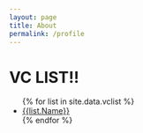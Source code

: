 ```yaml
---
layout: page
title: About
permalink: /profile
---
```


<h1>VC LIST!!</h1>

<ul>
{% for list in site.data.vclist %}
  <li><a href="{{site.baseurl}}/vclist/{{list.Name}}">{{list.Name}}</a></li>
{% endfor %}
</ul>
